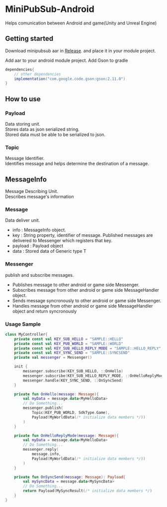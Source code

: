 # MiniPubSub-Android
Helps comunication between Android and game(Unity and Unreal Engine)

## Getting started
Download minipubsub aar in [Release](https://github.com/minisdk/MiniPubSub-Android/releases).
and place it in your module project.

Add aar to your android module project.
Add Gson to gradle
```groovy
dependencies{
    // other dependencies
    implementation("com.google.code.gson:gson:2.11.0")
}
```

## How to use

### Payload
Data storing unit.<br>
Stores data as json serialized string.<br>
Stored data must be able to be serialized to json.

### Topic
Message Identifier.<br>
Identifies message and helps determine the destination of a message.

## MessageInfo
Message Describing Unit.<br>
Describes message's information

### Message
Data deliver unit.
- info : MessageInfo object.
- key : String property, identifier of message. Published messages are delivered to Messenger which registers that key.
- payload : Payload object
- data<T> : Stored data of Generic type T

### Messenger
publish and subscribe messages.
- Publishes message to other android or game side Messenger. 
- Subscribes message from other android or game side MessageHandler object.
- Sends message syncronously to other android or game side Messenger.
- Handles message from other android or game side MessageHandler object and return syncronously

### Usage Sample
```kotlin
class MyController{
    private const val KEY_SUB_HELLO = "SAMPLE::HELLO"
    private const val KEY_PUB_WORLD = "SAMPLE::WORLD"
    private const val KEY_SUB_HELLO_REPLY_MODE = "SAMPLE::HELLO_REPLY"
    private const val KEY_SYNC_SEND = "SAMPLE::SYNCSEND"
    private val messenger = Messenger()

    init {
        messenger.subscribe(KEY_SUB_HELLO, ::OnHello)
        messenger.subscribe(KEY_SUB_HELLO_REPLY_MODE, ::OnHelloReplyMode)
        messenger.handle(KEY_SYNC_SEND, ::OnSyncSend)
    }

    private fun OnHello(message: Message){
        val myData = message.data<MyHelloData>
        // Do Something...
        messenger.publish(
            Topic(KEY_PUB_WORLD, SdkType.Game),
            Payload(MyWorldData(/* initialize data members */))
        )
    }

    private fun OnHelloReplyMode(message: Message){
        val myData = message.data<MyHelloData>
        // Do Something...
        messenger.reply(
            message.info,
            Payload(MyWorldData(/* initialize data members */))
        )
    }

    private fun OnSyncSend(message: Message): Payload{
        val mySyncData = message.data<MySyncData>
        // Do Something...
        return Payload(MySyncResult(/* initialize data members */)
    }
}
```
